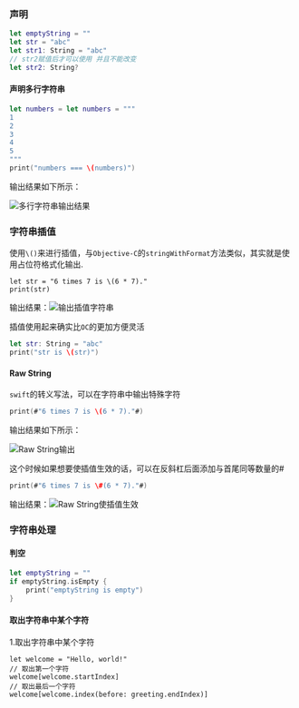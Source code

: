 ### 声明

```swift
let emptyString = ""
let str = "abc"
let str1: String = "abc"
// str2赋值后才可以使用 并且不能改变
let str2: String? 

```

#### 声明多行字符串

```swift
let numbers = let numbers = """
1
2
3
4
5
"""
print("numbers === \(numbers)")
```

输出结果如下所示：

![多行字符串输出结果](https://cdn.jsdelivr.net/gh/ZpFate/ImageService@master/uPic/img_2020_09_03_09_34_59.png "多行字符串输出结果")

### 字符串插值

使用`\()`来进行插值，与`Objective-C`的`stringWithFormat`方法类似，其实就是使用占位符格式化输出.

```
let str = "6 times 7 is \(6 * 7)."
print(str)
```

输出结果：![输出插值字符串](https://cdn.jsdelivr.net/gh/ZpFate/ImageService@master/uPic/img_2020_09_03_10_25_48.png "输出插值字符串")

插值使用起来确实比`OC`的更加方便灵活

```swift
let str: String = "abc"
print("str is \(str)")
```

#### Raw String

`swift`的转义写法，可以在字符串中输出特殊字符

```swift
print(#"6 times 7 is \(6 * 7)."#)
```

输出结果如下所示：

![Raw String输出](https://cdn.jsdelivr.net/gh/ZpFate/ImageService@master/uPic/img_2020_09_03_10_41_04.png "Raw String输出")

这个时候如果想要使插值生效的话，可以在反斜杠后面添加与首尾同等数量的#

```swift
print(#"6 times 7 is \#(6 * 7)."#)	
```

输出结果：![Raw String使插值生效](https://cdn.jsdelivr.net/gh/ZpFate/ImageService@master/uPic/img_2020_09_03_10_51_20.png "Raw String使插值生效")

### 字符串处理

#### 判空

```swift
let emptyString = ""
if emptyString.isEmpty {
    print("emptyString is empty")
}
```

#### 取出字符串中某个字符

1.取出字符串中某个字符

```
let welcome = "Hello, world!"
// 取出第一个字符
welcome[welcome.startIndex]
// 取出最后一个字符
welcome[welcome.index(before: greeting.endIndex)]

```

